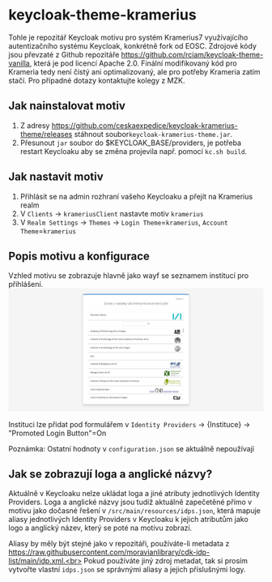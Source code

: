 # keycloak-theme-kramerius
Tohle je repozitář Keycloak motivu pro systém Kramerius7 využívajícího autentizačního systému Keycloak, konkrétně fork od EOSC. Zdrojové kódy jsou převzaté z Github repozitáře https://github.com/rciam/keycloak-theme-vanilla, která je pod licencí Apache 2.0. Finální modifikovaný kód pro Krameria tedy není čistý ani optimalizovaný, ale pro potřeby Krameria zatím stačí. Pro případné dotazy kontaktujte kolegy z MZK.

## Jak nainstalovat motiv
1. Z adresy https://github.com/ceskaexpedice/keycloak-kramerius-theme/releases stáhnout soubor`keycloak-kramerius-theme.jar`.
2. Přesunout `jar` soubor do $KEYCLOAK_BASE/providers, je potřeba restart Keycloaku aby se změna projevila např. pomocí `kc.sh build`.

## Jak nastavit motiv
1. Přihlásit se na admin rozhraní vašeho Keycloaku a přejít na Kramerius realm
2. V `Clients` -> `krameriusClient` nastavte motiv `kramerius`
3. V `Realm Settings` -> `Themes` -> `Login Theme`=`kramerius`, `Account Theme`=`kramerius`

## Popis motivu a konfigurace
Vzhled motivu se zobrazuje hlavně jako wayf se seznamem institucí pro přihlášení.
![screenshot_login](screenshot_login.png)


Instituci lze přidat pod formulářem v `Identity Providers` -> {Instituce} -> "Promoted Login Button"=On

Poznámka: Ostatní hodnoty v `configuration.json` se aktuálně nepoužívají

## Jak se zobrazují loga a anglické názvy?
Aktuálně v Keycloaku nelze ukládat loga a jiné atributy jednotlivých Identity Providers. Loga a anglické názvy jsou tudíž aktuálně zapečetěné přímo v motivu jako dočasné řešení v `/src/main/resources/idps.json`, která mapuje aliasy jednotlivých Identity Providers v Keycloaku k jejich atributům jako logo a anglický název, který se poté na motivu zobrazí.

Aliasy by měly být stejné jako v repozitáři, používáte-li metadata z https://raw.githubusercontent.com/moravianlibrary/cdk-idp-list/main/idp.xml.<br>
Pokud používáte jiný zdroj metadat, tak si prosím vytvořte vlastní `idps.json` se správnými aliasy a jejich příslušnými logy.
